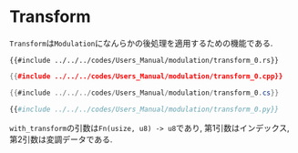 # Transform

`Transform`は`Modulation`になんらかの後処理を適用するための機能である.

```rust,edition2021
{{#include ../../../codes/Users_Manual/modulation/transform_0.rs}}
```

```cpp
{{#include ../../../codes/Users_Manual/modulation/transform_0.cpp}}
```

```cs
{{#include ../../../codes/Users_Manual/modulation/transform_0.cs}}
```

```python
{{#include ../../../codes/Users_Manual/modulation/transform_0.py}}
```

`with_transform`の引数は`Fn(usize, u8) -> u8`であり, 第1引数はインデックス, 第2引数は変調データである.

